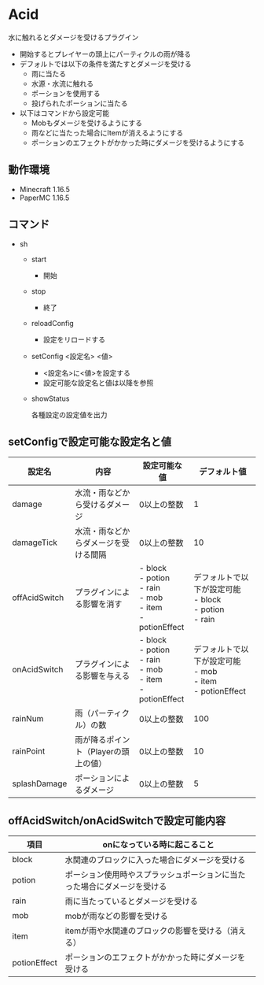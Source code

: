 # Acid
水に触れるとダメージを受けるプラグイン<br>

* 開始するとプレイヤーの頭上にパーティクルの雨が降る
* デフォルトでは以下の条件を満たすとダメージを受ける
  * 雨に当たる
  * 水源・水流に触れる
  * ポーションを使用する
  * 投げられたポーションに当たる
* 以下はコマンドから設定可能
  * Mobもダメージを受けるようにする
  * 雨などに当たった場合にItemが消えるようにする
  * ポーションのエフェクトがかかった時にダメージを受けるようにする

## 動作環境
- Minecraft 1.16.5
- PaperMC 1.16.5

## コマンド

- sh
    - start

      - 開始

    - stop

      - 終了

    - reloadConfig

      - 設定をリロードする

    - setConfig <設定名> <値>

      - <設定名>に<値>を設定する
      - 設定可能な設定名と値は以降を参照

    - showStatus

      各種設定の設定値を出力
      

## setConfigで設定可能な設定名と値

| 設定名        | 内容                                 | 設定可能な値                                                 | デフォルト値                                                 |
| ------------- | ------------------------------------ | ------------------------------------------------------------ | ------------------------------------------------------------ |
| damage        | 水流・雨などから受けるダメージ       | 0以上の整数                                                  | 1                                                            |
| damageTick    | 水流・雨などからダメージを受ける間隔 | 0以上の整数                                                  | 10                                                           |
| offAcidSwitch | プラグインによる影響を消す           | - block<br />- potion<br />- rain<br />- mob<br />- item<br />- potionEffect | デフォルトで以下が設定可能<br />- block<br />- potion<br />- rain |
| onAcidSwitch  | プラグインによる影響を与える         | - block<br />- potion<br />- rain<br />- mob<br />- item<br />- potionEffect | デフォルトで以下が設定可能<br />- mob<br />- item<br />- potionEffect |
| rainNum       | 雨（パーティクル）の数               | 0以上の整数                                                  | 100                                                          |
| rainPoint     | 雨が降るポイント（Playerの頭上の値） | 0以上の整数                                                  | 10                                                           |
| splashDamage  | ポーションによるダメージ             | 0以上の整数                                                  | 5                                                            |

## offAcidSwitch/onAcidSwitchで設定可能内容

| 項目         | onになっている時に起こること |
| ------ | -------- |
| block        | 水関連のブロックに入った場合にダメージを受ける               |
| potion       | ポーション使用時やスプラッシュポーションに当たった場合にダメージを受ける |
| rain         | 雨に当たっているとダメージを受ける                           |
| mob          | mobが雨などの影響を受ける                                    |
| item         | itemが雨や水関連のブロックの影響を受ける（消える）           |
| potionEffect | ポーションのエフェクトがかかった時にダメージを受ける         |
